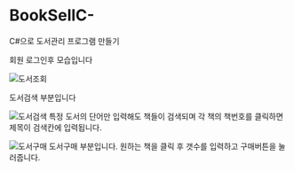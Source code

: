 # BookSellC-
C#으로 도서관리 프로그램 만들기

회원 로그인후 모습입니다

![도서조회](https://user-images.githubusercontent.com/101082700/207525346-53cf04a9-34e4-4cc3-91f9-dee650cb2b7c.png)

도서검색 부분입니다

![도서검색](https://user-images.githubusercontent.com/101082700/207525640-5ee37242-c358-44de-90c7-9c1297bf9d06.png)
특정 도서의 단어만 입력해도 책들이 검색되며 각 책의 책번호를 클릭하면 제목이 검색칸에 입력됩니다.

![도서구매](https://user-images.githubusercontent.com/101082700/207525972-9e31b510-cfda-4e27-9ce7-f3aa428b84cc.png)
도서구매 부분입니다. 원하는 책을 클릭 후 갯수를 입력하고 구매버튼을 눌러줍니다.

